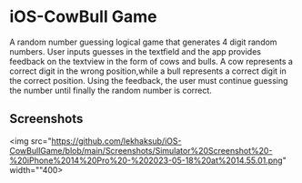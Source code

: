 # iOS-CowBull Game

A random number guessing logical game that generates 4 digit random numbers. User inputs guesses in the textfield and the app provides feedback on the textview in the form of cows and bulls. A cow represents a correct digit in the wrong position,while a bull represents a correct digit in the correct position. Using the feedback, the user must continue guessing the number until finally the random number is correct.

## Screenshots
<img src="https://github.com/lekhaksub/iOS-CowBullGame/blob/main/Screenshots/Simulator%20Screenshot%20-%20iPhone%2014%20Pro%20-%202023-05-18%20at%2014.55.01.png" width=""400>

